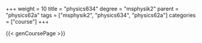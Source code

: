 +++
weight = 10
title = "physics634"
degree = "msphysik2"
parent = "physics62a"
tags = ["msphysik2", "physics634", "physics62a"]
categories = ["course"]
+++

{{< genCoursePage >}}
